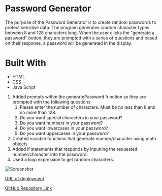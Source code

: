 # Password Generator
The purpose of the Password Generator is to create random passwords to protect sensitive data. The program generates random character types between 8 and 128 characters long.
When the user clicks the "generate a password" button, they are prompted with a series of questions and based on their response, a password will be generated in the display.

# Built With
* HTML
* CSS
* Java Script
 
 1. Added prompts within the generatePassword function so they are prompted with the following questions:
      1. Please enter the number of characters. Must be no less than 8 and no more than 128.      
      2. Do you want special characters in your password?      
      3. Do you want numbers in your password?
      4. Do you want lowercases in your password?
      5. Do you want uppercases in your password?
 2. Created variable functions that generate number/character using math objects.
 3. Added if statements that responds by inputting the requested number/character into the password.
 4. Used a loop expression to get random characters.

![Screenshot](/Images/webpage.png)

    
[URL of deployment](https://chrispruiz.github.io/Portfolio/)

[GitHub Repository Link](https://github.com/Chrispruiz/Portfolio.git)